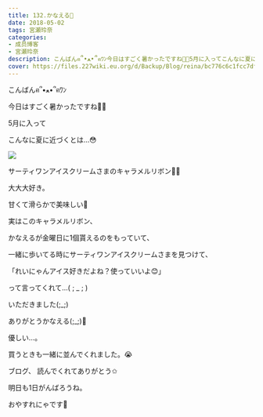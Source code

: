 ```yaml
---
title: 132.かなえる🍨
date: 2018-05-02
tags: 宮瀬玲奈
categories: 
- 成员博客
- 宮瀬玲奈
description: こんばんฅ՞•ﻌ•՞ฅﾜﾝ今日はすごく暑かったですね🔅🔆5月に入ってこんなに夏に近づくとは...😳サーティワンアイスクリームさまのキャラメルリボン💓...
cover: https://files.227wiki.eu.org/d/Backup/Blog/reina/bc776c6c1fcc7dfb5e5e9ff4b8e64.jpg 
---
```





こんばんฅ՞•ﻌ•՞ฅﾜﾝ



今日はすごく暑かったですね🔅🔆




5月に入って

こんなに夏に近づくとは...😳










![](https://files.227wiki.eu.org/d/Backup/Blog/reina/bc776c6c1fcc7dfb5e5e9ff4b8e64.jpg)





サーティワンアイスクリームさまのキャラメルリボン💓💓









大大大好き。




甘くて滑らかで美味しい💓


















実はこのキャラメルリボン、





かなえるが金曜日に1個貰えるのをもっていて、


一緒に歩いてる時にサーティワンアイスクリームさまを見つけて、







「れいにゃんアイス好きだよね？使っていいよ😊」






って言ってくれて...( ; _ ; )







いただきました(;_;)











ありがとうかなえる(;_;)💓




優しい…。









買うときも一緒に並んでくれました。😭

















ブログ、
読んでくれてありがとう✩


明日も1日がんばろうね。




おやすれにゃです💓


